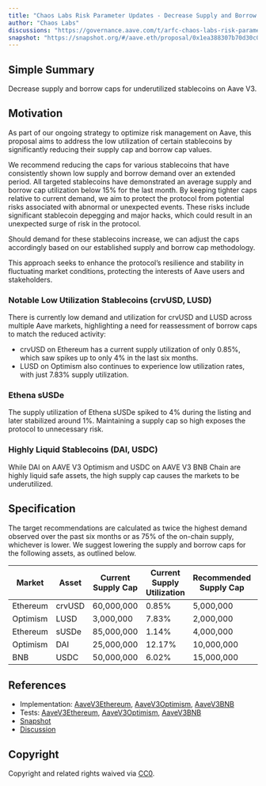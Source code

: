 ```yaml
---
title: "Chaos Labs Risk Parameter Updates - Decrease Supply and Borrow Caps on Aave V3 "
author: "Chaos Labs"
discussions: "https://governance.aave.com/t/arfc-chaos-labs-risk-parameter-updates-decrease-supply-and-borrow-caps-on-aave-v3-08-28-2024/18793"
snapshot: "https://snapshot.org/#/aave.eth/proposal/0x1ea388307b70d30c040f63e8a09d49276c5c8c9ef2fd809809f253654e5f5f06"
---
```


## Simple Summary

Decrease supply and borrow caps for underutilized stablecoins on Aave V3.

## Motivation

As part of our ongoing strategy to optimize risk management on Aave, this proposal aims to address the low utilization of certain stablecoins by significantly reducing their supply cap and borrow cap values.

We recommend reducing the caps for various stablecoins that have consistently shown low supply and borrow demand over an extended period. All targeted stablecoins have demonstrated an average supply and borrow cap utilization below 15% for the last month. By keeping tighter caps relative to current demand, we aim to protect the protocol from potential risks associated with abnormal or unexpected events. These risks include significant stablecoin depegging and major hacks, which could result in an unexpected surge of risk in the protocol.

Should demand for these stablecoins increase, we can adjust the caps accordingly based on our established supply and borrow cap methodology.

This approach seeks to enhance the protocol’s resilience and stability in fluctuating market conditions, protecting the interests of Aave users and stakeholders.

### Notable Low Utilization Stablecoins (crvUSD, LUSD)

There is currently low demand and utilization for crvUSD and LUSD across multiple Aave markets, highlighting a need for reassessment of borrow caps to match the reduced activity:

- crvUSD on Ethereum has a current supply utilization of only 0.85%, which saw spikes up to only 4% in the last six months.
- LUSD on Optimism also continues to experience low utilization rates, with just 7.83% supply utilization.

### Ethena sUSDe

The supply utilization of Ethena sUSDe spiked to 4% during the listing and later stabilized around 1%. Maintaining a supply cap so high exposes the protocol to unnecessary risk.

### Highly Liquid Stablecoins (DAI, USDC)

While DAI on AAVE V3 Optimism and USDC on AAVE V3 BNB Chain are highly liquid safe assets, the high supply cap causes the markets to be underutilized.

## Specification

The target recommendations are calculated as twice the highest demand observed over the past six months or as 75% of the on-chain supply, whichever is lower. We suggest lowering the supply and borrow caps for the following assets, as outlined below.

| Market   | Asset  | Current Supply Cap | Current Supply Utilization | Recommended Supply Cap | Current Borrow Cap | Current Borrow Utilization | Recommended Borrow Cap |
| -------- | ------ | ------------------ | -------------------------- | ---------------------- | ------------------ | -------------------------- | ---------------------- |
| Ethereum | crvUSD | 60,000,000         | 0.85%                      | 5,000,000              | 50,000,000         | 0.80%                      | 2,500,000              |
| Optimism | LUSD   | 3,000,000          | 7.83%                      | 2,000,000              | 1,210,000          | 11.33%                     | 500,000                |
| Ethereum | sUSDe  | 85,000,000         | 1.14%                      | 4,000,000              | -                  | -                          | -                      |
| Optimism | DAI    | 25,000,000         | 12.17%                     | 10,000,000             | 16,000,000         | 17.00%                     | 7,000,000              |
| BNB      | USDC   | 50,000,000         | 6.02%                      | 15,000,000             | 45,000,000         | 5.39%                      | 10,000,000             |

## References

- Implementation: [AaveV3Ethereum](https://github.com/bgd-labs/aave-proposals-v3/blob/main/src/20240906_Multi_ChaosLabsRiskParameterUpdatesDecreaseSupplyAndBorrowCapsOnAaveV3/AaveV3Ethereum_ChaosLabsRiskParameterUpdatesDecreaseSupplyAndBorrowCapsOnAaveV3_20240906.sol), [AaveV3Optimism](https://github.com/bgd-labs/aave-proposals-v3/blob/main/src/20240906_Multi_ChaosLabsRiskParameterUpdatesDecreaseSupplyAndBorrowCapsOnAaveV3/AaveV3Optimism_ChaosLabsRiskParameterUpdatesDecreaseSupplyAndBorrowCapsOnAaveV3_20240906.sol), [AaveV3BNB](https://github.com/bgd-labs/aave-proposals-v3/blob/main/src/20240906_Multi_ChaosLabsRiskParameterUpdatesDecreaseSupplyAndBorrowCapsOnAaveV3/AaveV3BNB_ChaosLabsRiskParameterUpdatesDecreaseSupplyAndBorrowCapsOnAaveV3_20240906.sol)
- Tests: [AaveV3Ethereum](https://github.com/bgd-labs/aave-proposals-v3/blob/main/src/20240906_Multi_ChaosLabsRiskParameterUpdatesDecreaseSupplyAndBorrowCapsOnAaveV3/AaveV3Ethereum_ChaosLabsRiskParameterUpdatesDecreaseSupplyAndBorrowCapsOnAaveV3_20240906.t.sol), [AaveV3Optimism](https://github.com/bgd-labs/aave-proposals-v3/blob/main/src/20240906_Multi_ChaosLabsRiskParameterUpdatesDecreaseSupplyAndBorrowCapsOnAaveV3/AaveV3Optimism_ChaosLabsRiskParameterUpdatesDecreaseSupplyAndBorrowCapsOnAaveV3_20240906.t.sol), [AaveV3BNB](https://github.com/bgd-labs/aave-proposals-v3/blob/main/src/20240906_Multi_ChaosLabsRiskParameterUpdatesDecreaseSupplyAndBorrowCapsOnAaveV3/AaveV3BNB_ChaosLabsRiskParameterUpdatesDecreaseSupplyAndBorrowCapsOnAaveV3_20240906.t.sol)
- [Snapshot](https://snapshot.org/#/aave.eth/proposal/0x1ea388307b70d30c040f63e8a09d49276c5c8c9ef2fd809809f253654e5f5f06)
- [Discussion](https://governance.aave.com/t/arfc-chaos-labs-risk-parameter-updates-decrease-supply-and-borrow-caps-on-aave-v3-08-28-2024/18793)

## Copyright

Copyright and related rights waived via [CC0](https://creativecommons.org/publicdomain/zero/1.0/).
